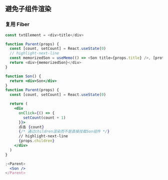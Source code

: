 ## 避免子组件渲染

### 复用 Fiber

```javascript title="1、用变量保存JSX"
const txtElement = <div>title</div>
```

```javascript title="2、useMemo包裹组件"
function Parent(props) {
  const [count, setCount] = React.useState(0)
  // highlight-next-line
  const memorizedSon = useMemo(() => <Son title={props.title} />, [protps.title])
  return <div>{memorizedSon}</div>
}
```

```jsx title="3、通过children渲染，不挂载Component"
function Son() {
  return <div>Son</div>
}
function Parent(props) {
  const [count, setCount] = React.useState(0)

  return (
    <div
      onClick={() => {
        setCount(count + 1)
      }}>
      点击 {count}
      {/* 通过children渲染而不是直接挂载Son组件 */}
      // highlight-next-line
      {props.children}
    </div>
  )
}

;<Parent>
  <Son />
</Parent>
```
